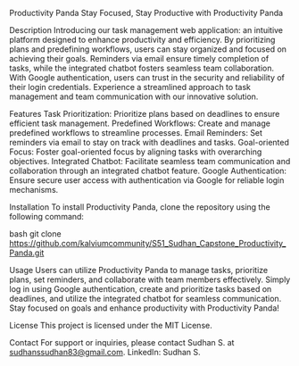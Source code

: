 Productivity Panda
Stay Focused, Stay Productive with Productivity Panda

Description
Introducing our task management web application: an intuitive platform designed to enhance productivity and efficiency. By prioritizing plans and predefining workflows, users can stay organized and focused on achieving their goals. Reminders via email ensure timely completion of tasks, while the integrated chatbot fosters seamless team collaboration. With Google authentication, users can trust in the security and reliability of their login credentials. Experience a streamlined approach to task management and team communication with our innovative solution.

Features
Task Prioritization: Prioritize plans based on deadlines to ensure efficient task management.
Predefined Workflows: Create and manage predefined workflows to streamline processes.
Email Reminders: Set reminders via email to stay on track with deadlines and tasks.
Goal-oriented Focus: Foster goal-oriented focus by aligning tasks with overarching objectives.
Integrated Chatbot: Facilitate seamless team communication and collaboration through an integrated chatbot feature.
Google Authentication: Ensure secure user access with authentication via Google for reliable login mechanisms.

Installation
To install Productivity Panda, clone the repository using the following command:

bash
git clone https://github.com/kalviumcommunity/S51_Sudhan_Capstone_Productivity_Panda.git

Usage
Users can utilize Productivity Panda to manage tasks, prioritize plans, set reminders, and collaborate with team members effectively. Simply log in using Google authentication, create and prioritize tasks based on deadlines, and utilize the integrated chatbot for seamless communication. Stay focused on goals and enhance productivity with Productivity Panda!

License
This project is licensed under the MIT License.

Contact
For support or inquiries, please contact Sudhan S. at sudhanssudhan83@gmail.com.
LinkedIn: Sudhan S.
